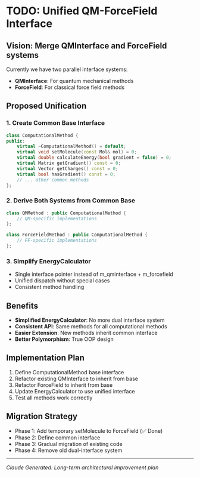 # TODO: Unified QM-ForceField Interface

## Vision: Merge QMInterface and ForceField systems

Currently we have two parallel interface systems:
- **QMInterface**: For quantum mechanical methods
- **ForceField**: For classical force field methods

## Proposed Unification

### 1. Create Common Base Interface
```cpp
class ComputationalMethod {
public:
    virtual ~ComputationalMethod() = default;
    virtual void setMolecule(const Mol& mol) = 0;
    virtual double calculateEnergy(bool gradient = false) = 0;
    virtual Matrix getGradient() const = 0;
    virtual Vector getCharges() const = 0;
    virtual bool hasGradient() const = 0;
    // ... other common methods
};
```

### 2. Derive Both Systems from Common Base
```cpp
class QMMethod : public ComputationalMethod {
    // QM-specific implementations
};

class ForceFieldMethod : public ComputationalMethod {
    // FF-specific implementations  
};
```

### 3. Simplify EnergyCalculator
- Single interface pointer instead of m_qminterface + m_forcefield
- Unified dispatch without special cases
- Consistent method handling

## Benefits
- **Simplified EnergyCalculator**: No more dual interface system
- **Consistent API**: Same methods for all computational methods
- **Easier Extension**: New methods inherit common interface
- **Better Polymorphism**: True OOP design

## Implementation Plan
1. Define ComputationalMethod base interface
2. Refactor existing QMInterface to inherit from base
3. Refactor ForceField to inherit from base  
4. Update EnergyCalculator to use unified interface
5. Test all methods work correctly

## Migration Strategy
- Phase 1: Add temporary setMolecule to ForceField (✅ Done)
- Phase 2: Define common interface
- Phase 3: Gradual migration of existing code
- Phase 4: Remove old dual-interface system

---
*Claude Generated: Long-term architectural improvement plan*